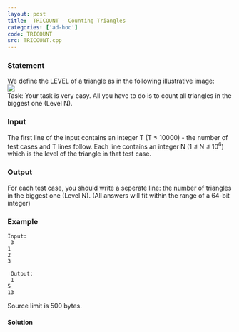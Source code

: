 ```yaml
---
layout: post
title:  TRICOUNT - Counting Triangles
categories: ['ad-hoc']
code: TRICOUNT
src: TRICOUNT.cpp
---
```


### **Statement**

We define the LEVEL of a triangle as in the following illustrative image:  
![](../../../content/duonghanguyen:tricount.png)  
Task: Your task is very easy. All you have to do is to count all triangles
in the biggest one (Level N).

### Input

The first line of the input contains an integer T (T ≤ 10000) - the number of
test cases and T lines follow. Each line contains an integer N (1 ≤ N ≤
10<sup>6</sup>) which is the level of the triangle in that test case.

### Output

For each test case, you should write a seperate line: the number of triangles
in the biggest one (Level N). (All answers will fit within the range of a
64-bit integer)

### Example

    
    
    Input:  
     3  
    1  
    2  
    3  
      
     Output:  
     1  
    5  
    13  
    

Source limit is 500 bytes.



#### **Solution**



